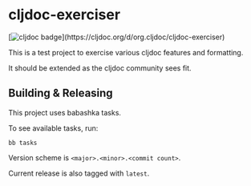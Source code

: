 # cljdoc-exerciser

[![cljdoc badge](https://cljdoc.org/badge/org.cljdoc/cljdoc-exerciser?)](https://cljdoc.org/d/org.cljdoc/cljdoc-exerciser)

This is a test project to exercise various cljdoc features and formatting.

It should be extended as the cljdoc community sees fit.

## Building & Releasing

This project uses babashka tasks. 

To see available tasks, run:
```
bb tasks
```

Version scheme is `<major>.<minor>.<commit count>`.

Current release is also tagged with `latest`.
